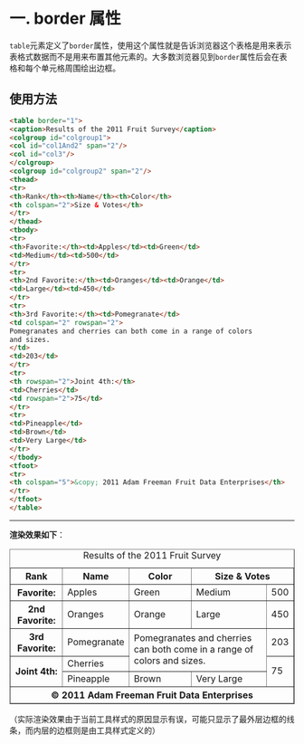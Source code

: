 # 一. border 属性

`table`元素定义了`border`属性，使用这个属性就是告诉浏览器这个表格是用来表示表格式数据而不是用来布置其他元素的。大多数浏览器见到`border`属性后会在表格和每个单元格周围绘出边框。

## 使用方法

```html
<table border="1">
<caption>Results of the 2011 Fruit Survey</caption>
<colgroup id="colgroup1">
<col id="col1And2" span="2"/>
<col id="col3"/>
</colgroup>
<colgroup id="colgroup2" span="2"/>
<thead>
<tr>
<th>Rank</th><th>Name</th><th>Color</th>
<th colspan="2">Size & Votes</th>
</tr>
</thead>
<tbody>
<tr>
<th>Favorite:</th><td>Apples</td><td>Green</td>
<td>Medium</td><td>500</td>
</tr>
<tr>
<th>2nd Favorite:</th><td>Oranges</td><td>Orange</td>
<td>Large</td><td>450</td>
</tr>
<tr>
<th>3rd Favorite:</th><td>Pomegranate</td>
<td colspan="2" rowspan="2">
Pomegranates and cherries can both come in a range of colors
and sizes.
</td>
<td>203</td>
</tr>
<tr>
<th rowspan="2">Joint 4th:</th>
<td>Cherries</td>
<td rowspan="2">75</td>
</tr>
<tr>
<td>Pineapple</td>
<td>Brown</td>
<td>Very Large</td>
</tr>
</tbody>
<tfoot>
<tr>
<th colspan="5">&copy; 2011 Adam Freeman Fruit Data Enterprises</th>
</tr>
</tfoot>
</table>
```

****

**渲染效果如下**：

<table border="1">
<caption>Results of the 2011 Fruit Survey</caption>
<colgroup id="colgroup1">
<col id="col1And2" span="2"/>
<col id="col3"/>
</colgroup>
<colgroup id="colgroup2" span="2"/>
<thead>
<tr>
<th>Rank</th><th>Name</th><th>Color</th>
<th colspan="2">Size & Votes</th>
</tr>
</thead>
<tbody>
<tr>
<th>Favorite:</th><td>Apples</td><td>Green</td>
<td>Medium</td><td>500</td>
</tr>
<tr>
<th>2nd Favorite:</th><td>Oranges</td><td>Orange</td>
<td>Large</td><td>450</td>
</tr>
<tr>
<th>3rd Favorite:</th><td>Pomegranate</td>
<td colspan="2" rowspan="2">
Pomegranates and cherries can both come in a range of colors
and sizes.
</td>
<td>203</td>
</tr>
<tr>
<th rowspan="2">Joint 4th:</th>
<td>Cherries</td>
<td rowspan="2">75</td>
</tr>
<tr>
<td>Pineapple</td>
<td>Brown</td>
<td>Very Large</td>
</tr>
</tbody>
<tfoot>
<tr>
<th colspan="5">&copy; 2011 Adam Freeman Fruit Data Enterprises</th>
</tr>
</tfoot>
</table>

（实际渲染效果由于当前工具样式的原因显示有误，可能只显示了最外层边框的线条，而内层的边框则是由工具样式定义的）